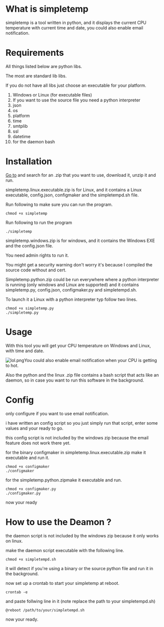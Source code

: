 # What is simpletemp

simpletemp is a tool written in python, and it displays the current CPU temperature with current time and date, you could also enable email notification.

# **Requirements**

All things listed below are python libs.

The most are standard lib libs.

If you do not have all libs just choose an executable for your platform.

 1. Windows or Linux (for executable files)
 2. If you want to use the source file you need a python interpreter
 3. json
 4. os
 5. platform
 6. time
 7. smtplib
 8. ssl
 9. datetime
10. for the daemon bash

# **Installation**

[Go to](https://github.com/Adri11n/simpletemp/releases/tag/1.0) and search for an .zip that you want to use, download it, unzip it and run.

simpletemp.linux.executable.zip is for Linux, and it contains a Linux executable, config.json, configmaker and the simpletempd.sh file.

Run following to make sure you can run the program.

```
chmod +x simpletemp
```

Run following to run the program

```
./simpletemp
```

simpletemp.windows.zip is for windows, and it contains the Windows EXE and the config.json file.

You need admin rights to run it.

You might get a security warning don't worry it's because I compiled the source code without and cert.

Simpletemp.python.zip could be run everywhere where a python interpreter is running (only windows and Linux are supported) and it contains simpletemp.py, config.json, configmaker.py and simpletempd.sh.

To launch it a Linux with a python interpreter typ follow two lines.

```
chmod +x simpletemp.py
./simpletemp.py
```

# **Usage**

With this tool you will get your CPU temperature on Windows and Linux, with time and date.

![lol.png](/lol.png?fileId=104511#mimetype=image%2Fpng&hasPreview=true)You could also enable email notification when your CPU is getting to hot.

Also the python and the linux .zip file contains a bash script that acts like an daemon, so in case you want to run this software in the background.

# Config

only configure if you want to use email notification.

i have written an config script so you just simply run that script, enter some values and your ready to go.

this config script is not included by the windows zip because the email feature does not work there yet.

for the binary configmaker in simpletemp.linux.executable.zip make it executable and run it.

```
chmod +x configmaker
./configmaker
```

for the simpletemp.python.zipmake it executable and run.

```
chmod +x configmaker.py
./configmaker.py
```

now your ready

# How to use the Deamon ?

the daemon script is not included by the windows zip because it only works on linux.

make the daemon script executable with the following line.

```
chmod +x simpletempd.sh
```

it will detect if you're using a binary or the source python file and run it in the background.

now set up a crontab to start your simpletemp at reboot.

```
crontab -e
```

and paste follwing line in it (note replace the path to your simpletempd.sh)

```
@reboot /path/to/your/simpletempd.sh
```

now your ready.
